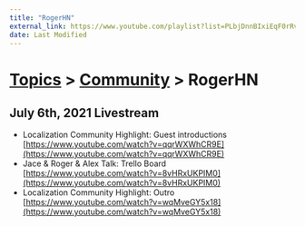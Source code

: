 ```yaml
---
title: "RogerHN"
external_link: https://www.youtube.com/playlist?list=PLbjDnnBIxiEqF0rRv9aGsHsbBLogS1lLp
date: Last Modified
---
```

# [Topics](../../topics.md) > [Community](../../topics/community.md) > RogerHN

## July 6th, 2021 Livestream
* Localization Community Highlight: Guest introductions [https://www.youtube.com/watch?v=qqrWXWhCR9E](https://www.youtube.com/watch?v=qqrWXWhCR9E)
* Jace & Roger & Alex Talk: Trello Board [https://www.youtube.com/watch?v=8vHRxUKPIM0](https://www.youtube.com/watch?v=8vHRxUKPIM0)
* Localization Community Highlight: Outro [https://www.youtube.com/watch?v=wqMveGY5x18](https://www.youtube.com/watch?v=wqMveGY5x18)

